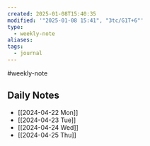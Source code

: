 ```yaml
---
created: 2025-01-08T15:40:35
modified: '"2025-01-08 15:41", "3tc/G1T+6"'
type:
  - weekly-note
aliases: 
tags:
  - journal
---
```

#weekly-note 

## Daily Notes
- [[2024-04-22 Mon]]
- [[2024-04-23 Tue]]
- [[2024-04-24 Wed]]
- [[2024-04-25 Thu]]


